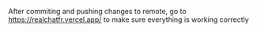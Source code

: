 After commiting and pushing changes to remote, go to https://realchatfr.vercel.app/ to make sure everything is working correctly